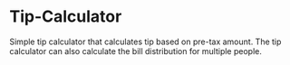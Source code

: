 # Tip-Calculator

Simple tip calculator that calculates tip based on pre-tax amount. The tip calculator can also calculate the bill distribution for multiple people.
